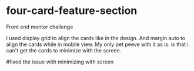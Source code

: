 # four-card-feature-section
Front end mentor challenge

I used display grid to align the cards like in the design. And margin auto to align the cards while in mobile view.
My only pet peeve with it as is. is that i can't get the cards to minimize with the screen.

#fixed the issue with minimizing with screen
